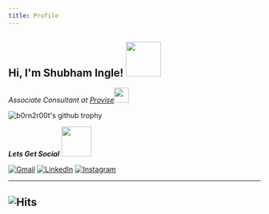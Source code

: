 ```yaml
---
title: Profile
---
```


<h2> Hi, I'm Shubham Ingle! <img src="https://media.giphy.com/media/IfsByYYHyNlnINT46g/giphy.gif" width="70"></h2>
<p><em>Associate Consultant at <a href="https://proviseconsulting.com/">Provise</a><img src="https://media.giphy.com/media/WUlplcMpOCEmTGBtBW/giphy.gif" width="30">
  </em></p>

![b0rn2r00t's github trophy](https://github-profile-trophy.vercel.app/?username=b0rn2r00t&theme=dracula)

<em><b>Lets Get Social</b></em> <img src="https://media.giphy.com/media/LnQjpWaON8nhr21vNW/giphy.gif" width="60">

<p>
<a href="mailto:ingle.shubhamyi@gmail.com"><img src="https://img.shields.io/badge/-Gmail-c14438?style=flat-square&logo=Gmail&logoColor=white&link=mailto:ingle.shubhamyi@gmail.com" alt="Gmail"></a>
<a href="https://www.linkedin.com/in/b0rn2r00t/"><img src="https://img.shields.io/badge/LinkedIn-%230077B5.svg?&style=flat-square&logo=linkedin&logoColor=white" alt="LinkedIn"></a>
<a href="https://www.instagram.com/b0rn2r00t/?hl=en"><img src="https://img.shields.io/badge/Instagram-%23E4405F.svg?&style=flat-square&logo=instagram&logoColor=white" alt="Instagram"></a>

---
![Hits](https://hitcounter.pythonanywhere.com/count/tag.svg?url=https://github.com/b0rn2r00t)
---

